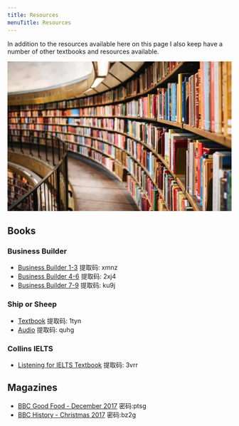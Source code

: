 ```yaml
---
title: Resources
menuTitle: Resources
---
```


In addition to the resources available here on this page I also keep have a number of other textbooks and resources available.

![Books](./books.jpg)

## Books

### Business Builder

* [Business Builder 1-3](https://pan.baidu.com/s/16jK2AQY_0_NkHUbYPCA-pg) 提取码: xmnz
* [Business Builder 4-6](https://pan.baidu.com/s/1V2NfRgMXdUmC64l9efoZow) 提取码: 2xj4
* [Business Builder 7-9](https://pan.baidu.com/s/1WhbFf6xPjiUTVIWnzTtlAQ) 提取码: ku9j

### Ship or Sheep

* [Textbook](https://pan.baidu.com/s/1OT98tJJ7DjwTRtvSymU-TQ) 提取码: 1tyn
* [Audio](https://pan.baidu.com/s/1nkthfyul-4E_8l2T0xzChQ) 提取码: quhg

### Collins IELTS

* [Listening for IELTS Textbook](https://pan.baidu.com/s/10w0faxFiDL5hr9YhT9Ziqw) 提取码: 3vrr

## Magazines

* [BBC Good Food - December 2017](https://pan.baidu.com/s/1zNhrXhNfS0igvBkl-n9O_Q)  密码:ptsg
* [BBC History - Christmas 2017](https://pan.baidu.com/s/1eIgTeARtWMGXAdvQrw1ZQA)  密码:bz2g

